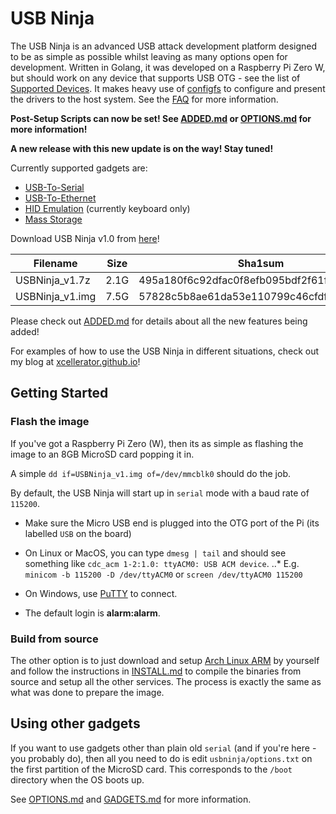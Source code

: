 # USB Ninja

The USB Ninja is an advanced USB attack development platform designed to be as simple as possible whilst leaving as many options open for development. Written in Golang, it was developed on a Raspberry Pi Zero W, but should work on any device that supports USB OTG - see the list of [Supported Devices](doc/SUPPORTED.md). It makes heavy use of [configfs](https://www.kernel.org/doc/Documentation/filesystems/configfs/configfs.txt) to configure and present the drivers to the host system. See the [FAQ](doc/FAQ.md) for more information.

**Post-Setup Scripts can now be set! See [ADDED.md](ADDED.md) or [OPTIONS.md](doc/OPTIONS.md) for more information!**

**A new release with this new update is on the way! Stay tuned!**

Currently supported gadgets are:
* [USB-To-Serial](doc/SERIAL.md)
* [USB-To-Ethernet](doc/ETHERNET.md)
* [HID Emulation](doc/HID.md) (currently keyboard only)
* [Mass Storage](doc/STORAGE.md)

Download USB Ninja v1.0 from [here](https://mega.nz/#!H8E2gRrY!k2cv3XcMCp6nspSMlGr8vM6tULEOGLmcGLj2zAcT63w)!

|Filename|Size|Sha1sum|
|-|-|-|
|USBNinja_v1.7z|2.1G|495a180f6c92dfac0f8efb095bdf2f61f83c2dd0|
|USBNinja_v1.img|7.5G|57828c5b8ae61da53e110799c46cfdfa6eb21a50|

Please check out [ADDED.md](ADDED.md) for details about all the new features being added!

For examples of how to use the USB Ninja in different situations, check out my blog at [xcellerator.github.io](https://xcellerator.github.io)!

## Getting Started
### Flash the image
If you've got a Raspberry Pi Zero (W), then its as simple as flashing the image to an 8GB MicroSD card popping it in.

A simple `dd if=USBNinja_v1.img of=/dev/mmcblk0` should do the job.

By default, the USB Ninja will start up in `serial` mode with a baud rate of `115200`.

* Make sure the Micro USB end is plugged into the OTG port of the Pi (its labelled `USB` on the board)

* On Linux or MacOS, you can type `dmesg | tail` and should see something like `cdc_acm 1-2:1.0: ttyACM0: USB ACM device`.
..* E.g. `minicom -b 115200 -D /dev/ttyACM0` or `screen /dev/ttyACM0 115200`

* On Windows, use [PuTTY](https://www.chiark.greenend.org.uk/~sgtatham/putty/latest.html) to connect.
* The default login is **alarm:alarm**.

### Build from source
The other option is to just download and setup [Arch Linux ARM](https://archlinuxarm.org/platforms/armv6/raspberry-pi) by yourself and follow the instructions in [INSTALL.md](INSTALL.md) to compile the binaries from source and setup all the other services. The process is exactly the same as what was done to prepare the image.

## Using other gadgets
If you want to use gadgets other than plain old `serial` (and if you're here - you probably do), then all you need to do is edit `usbninja/options.txt` on the first partition of the MicroSD card. This corresponds to the `/boot` directory when the OS boots up.

See [OPTIONS.md](doc/OPTIONS.md) and [GADGETS.md](doc/GADGETS.md) for more information.
